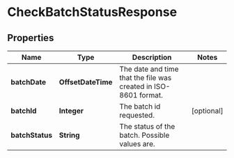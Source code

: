 

# CheckBatchStatusResponse


## Properties

Name | Type | Description | Notes
------------ | ------------- | ------------- | -------------
**batchDate** | **OffsetDateTime** | The date and time that the file was created in ISO-8601 format. | 
**batchId** | **Integer** | The batch id requested. |  [optional]
**batchStatus** | **String** | The status of the batch. Possible values are. | 



